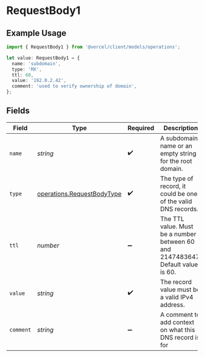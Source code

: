# RequestBody1

## Example Usage

```typescript
import { RequestBody1 } from '@vercel/client/models/operations';

let value: RequestBody1 = {
  name: 'subdomain',
  type: 'MX',
  ttl: 60,
  value: '192.0.2.42',
  comment: 'used to verify ownership of domain',
};
```

## Fields

| Field     | Type                                                                     | Required           | Description                                                                     | Example                            |
| --------- | ------------------------------------------------------------------------ | ------------------ | ------------------------------------------------------------------------------- | ---------------------------------- |
| `name`    | _string_                                                                 | :heavy_check_mark: | A subdomain name or an empty string for the root domain.                        | subdomain                          |
| `type`    | [operations.RequestBodyType](../../models/operations/requestbodytype.md) | :heavy_check_mark: | The type of record, it could be one of the valid DNS records.                   |                                    |
| `ttl`     | _number_                                                                 | :heavy_minus_sign: | The TTL value. Must be a number between 60 and 2147483647. Default value is 60. | 60                                 |
| `value`   | _string_                                                                 | :heavy_check_mark: | The record value must be a valid IPv4 address.                                  | 192.0.2.42                         |
| `comment` | _string_                                                                 | :heavy_minus_sign: | A comment to add context on what this DNS record is for                         | used to verify ownership of domain |

